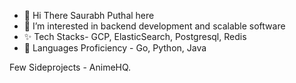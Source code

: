 - 👋 Hi There Saurabh Puthal here
- 👀 I’m interested in backend development and scalable software 
- ✨ Tech Stacks- GCP, ElasticSearch, Postgresql, Redis
- 🌱 Languages Proficiency - Go, Python, Java

Few Sideprojects - AnimeHQ.

<!---
YourGoodFriendSP/YourGoodFriendSP is a ✨ special ✨ repository because its `README.md` (this file) appears on your GitHub profile.
You can click the Preview link to take a look at your changes.
--->
